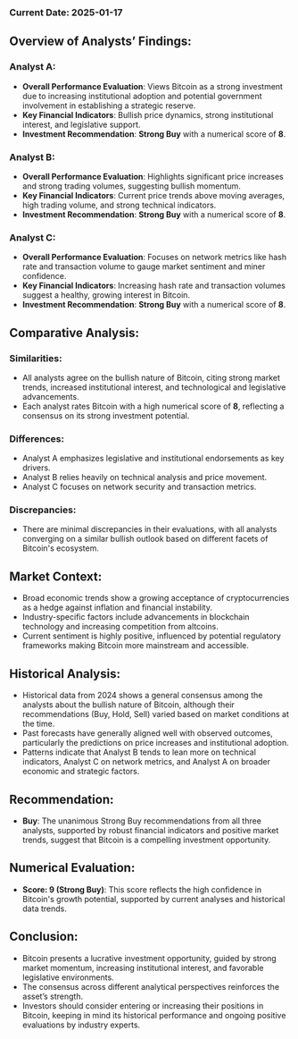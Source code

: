 ### Current Date: 2025-01-17

## Overview of Analysts’ Findings:

### Analyst A:
- **Overall Performance Evaluation**: Views Bitcoin as a strong investment due to increasing institutional adoption and potential government involvement in establishing a strategic reserve.
- **Key Financial Indicators**: Bullish price dynamics, strong institutional interest, and legislative support.
- **Investment Recommendation**: **Strong Buy** with a numerical score of **8**.

### Analyst B:
- **Overall Performance Evaluation**: Highlights significant price increases and strong trading volumes, suggesting bullish momentum.
- **Key Financial Indicators**: Current price trends above moving averages, high trading volume, and strong technical indicators.
- **Investment Recommendation**: **Strong Buy** with a numerical score of **8**.

### Analyst C:
- **Overall Performance Evaluation**: Focuses on network metrics like hash rate and transaction volume to gauge market sentiment and miner confidence.
- **Key Financial Indicators**: Increasing hash rate and transaction volumes suggest a healthy, growing interest in Bitcoin.
- **Investment Recommendation**: **Strong Buy** with a numerical score of **8**.

## Comparative Analysis:

### Similarities:
- All analysts agree on the bullish nature of Bitcoin, citing strong market trends, increased institutional interest, and technological and legislative advancements.
- Each analyst rates Bitcoin with a high numerical score of **8**, reflecting a consensus on its strong investment potential.

### Differences:
- Analyst A emphasizes legislative and institutional endorsements as key drivers.
- Analyst B relies heavily on technical analysis and price movement.
- Analyst C focuses on network security and transaction metrics.

### Discrepancies:
- There are minimal discrepancies in their evaluations, with all analysts converging on a similar bullish outlook based on different facets of Bitcoin's ecosystem.

## Market Context:
- Broad economic trends show a growing acceptance of cryptocurrencies as a hedge against inflation and financial instability.
- Industry-specific factors include advancements in blockchain technology and increasing competition from altcoins.
- Current sentiment is highly positive, influenced by potential regulatory frameworks making Bitcoin more mainstream and accessible.

## Historical Analysis:
- Historical data from 2024 shows a general consensus among the analysts about the bullish nature of Bitcoin, although their recommendations (Buy, Hold, Sell) varied based on market conditions at the time.
- Past forecasts have generally aligned well with observed outcomes, particularly the predictions on price increases and institutional adoption.
- Patterns indicate that Analyst B tends to lean more on technical indicators, Analyst C on network metrics, and Analyst A on broader economic and strategic factors.

## Recommendation:
- **Buy**: The unanimous Strong Buy recommendations from all three analysts, supported by robust financial indicators and positive market trends, suggest that Bitcoin is a compelling investment opportunity.

## Numerical Evaluation:
- **Score: 9 (Strong Buy)**: This score reflects the high confidence in Bitcoin's growth potential, supported by current analyses and historical data trends.

## Conclusion:
- Bitcoin presents a lucrative investment opportunity, guided by strong market momentum, increasing institutional interest, and favorable legislative environments.
- The consensus across different analytical perspectives reinforces the asset’s strength.
- Investors should consider entering or increasing their positions in Bitcoin, keeping in mind its historical performance and ongoing positive evaluations by industry experts.